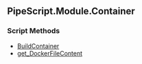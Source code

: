 ## PipeScript.Module.Container


### Script Methods


* [BuildContainer](BuildContainer.md)
* [get_DockerFileContent](get_DockerFileContent.md)
